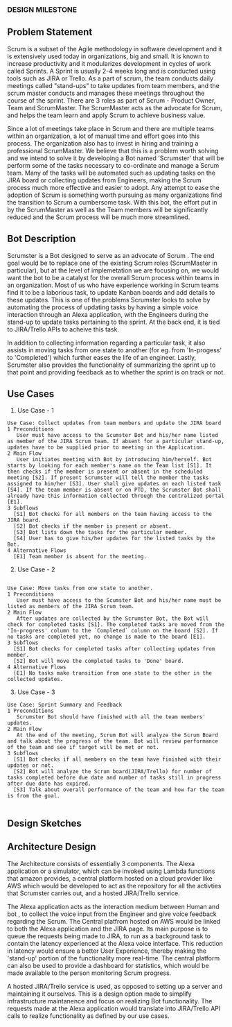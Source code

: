 ### DESIGN MILESTONE ###

## Problem Statement

Scrum is a subset of the Agile methodology in software development and it is extensively used today in organizations, big and small. It is known to increase productivity and it modularizes development in cycles of work called Sprints. A Sprint is usually 2-4 weeks long and is conducted using tools such as JIRA or Trello. As a part of scrum, the team conducts daily meetings called "stand-ups" to take updates from team members, and the scrum master conducts and manages these meetings throughout the course of the sprint. There are 3 roles as part of Scrum - Product Owner, Team and ScrumMaster. The ScrumMaster acts as the advocate for Scrum, and helps the team learn and apply Scrum to achieve business value. 

Since a lot of meetings take place in Scrum and there are multiple teams within an organization, a lot of manual time and effort goes into this process. The organization also has to invest in hiring and training a professional ScrumMaster. We believe that this is a problem worth solving and we intend to solve it by developing a Bot named 'Scrumster' that will be perform some of the tasks necessary to co-ordinate and manage a Scrum team. Many of the tasks will be automated such as updating tasks on the JIRA board or collecting updates from Engineers, making the Scrum process much more effective and easier to adopt. Any attempt to ease the adoption of Scrum is something worth pursuing as many organizations find the transition to Scrum a cumbersome task. With this bot, the effort put in by the ScrumMaster as well as the Team members will be significantly reduced and the Scrum process will be much more streamlined.

## Bot Description

Scrumster is a Bot designed to serve as an advocate of Scrum . The end goal would be to replace one of the existing Scrum roles (ScrumMaster in particular), but at the level of implemetation we are focusing on, we would want the bot to be a catalyst for the overall Scrum process within teams in an organization. Most of us who have experience working in Scrum teams find it to be a laborious task, to update Kanban boards and add details to these updates. This is one of the problems Scrumster looks to solve by automating the process of updating tasks by having a simple voice interaction through an Alexa application, with the Engineers during the stand-up to update tasks pertaining to the sprint. At the back end, it is tied to JIRA/Trello APIs to acheive this task.

In addition to collecting information regarding a particular task, it also assists in moving tasks from one state to another (for eg. from 'In-progess' to 'Completed') which further eases the life of an engineer. Lastly, Scrumster also provides the functionality of summarizing the sprint up to that point and providing feedback as to whether the sprint is on track or not. 

## Use Cases

1. Use Case - 1

```
Use Case: Collect updates from team members and update the JIRA board  
1 Preconditions
   User must have access to the Scumster Bot and his/her name listed as member of the JIRA Scrum team. If absent for a particular stand-up, updates have to be supplied prior to meeting in the Application.
2 Main Flow
   User initiates meeting with Bot by introducing him/herself. Bot starts by looking for each member's name on the Team list [S1]. It then checks if the member is present or absent in the scheduled meeting [S2]. If present Scrumster will tell the member the tasks assigned to him/her [S3]. User shall give updates on each listed task [S4]. If the team member is absent or on PTO, the Scrumster Bot shall already have this information collected through the centralized portal [E1].
3 Subflows
  [S1] Bot checks for all members on the team having access to the JIRA board.
  [S2] Bot checks if the member is present or absent.
  [S3] Bot lists down the tasks for the particular member.
  [S4] User has to give his/her updates for the listed tasks by the Bot.
4 Alternative Flows
  [E1] Team member is absent for the meeting.
```

2. Use Case - 2
  
  ```
  
Use Case: Move tasks from one state to another.
1 Preconditions
     User must have access to the Scumster Bot and his/her name must be listed as members of the JIRA Scrum team. 
2 Main Flow
     After updates are collected by the Scrumster Bot, the Bot will check for completed tasks [S1]. The completed tasks are moved from the 'In-progress' column to the `Completed` column on the board [S2]. If no tasks are completed yet, no change is made to the board [E1].
3 Subflows
    [S1] Bot checks for completed tasks after collecting updates from member.
    [S2] Bot will move the completed tasks to 'Done' board.
4 Alternative Flows
    [E1] No tasks make transition from one state to the other in the collected updates.
  
  ```
  
3. Use Case - 3

```
Use Case: Sprint Summary and Feedback 
1 Preconditions
   Scrumster Bot should have finished with all the team members' updates.
2 Main Flow
   At the end of the meeting, Scrum Bot will analyze the Scrum Board and talk about the progress of the team. Bot will review performance of the team and see if target will be met or not. 
3 Subflows
  [S1] Bot checks if all members on the team have finished with their updates or not.
  [S2] Bot will analyze the Scrum board(JIRA/Trello) for number of tasks completed before due date and number of tasks still in progress after due date has expired.
  [S3] Talk about overall performance of the team and how far the team is from the goal.
  
```


## Design Sketches

## Architecture Design
The Architecture consists of essentially 3 components. The Alexa application or a simulator, which can be invoked using Lambda functions that amazon provides, a central platform hosted on a cloud provider like AWS which would be developed to act as the repository for all the activties that Scrumster carries out, and a hosted JIRA/Trello service.

The Alexa application acts as the interaction medium between Human and bot , to collect the voice input from the Engineer and give voice feedback regarding the Scrum. The Central platfrom hosted on AWS would be linked to both the Alexa application and the JIRA page. Its main purpose is to queue the requests being made to JIRA, to run as a background task to contain the latency experienced at the Alexa voice interface. This reduction in latency would ensure a better User Experience, thereby making the 'stand-up' portion of the functionality more real-time. The central platform can also be used to provide a dashboard for statistics, which would be made available to the person monitoring Scrum progress. 

A hosted JIRA/Trello service is used, as opposed to setting up a server and maintaining it ourselves. This is a design option made to simplify infrastructure maintanence and focus on realizing Bot functionality. The requests made at the Alexa application would translate into JIRA/Trello API calls to realize functionality as defined by our use cases.
